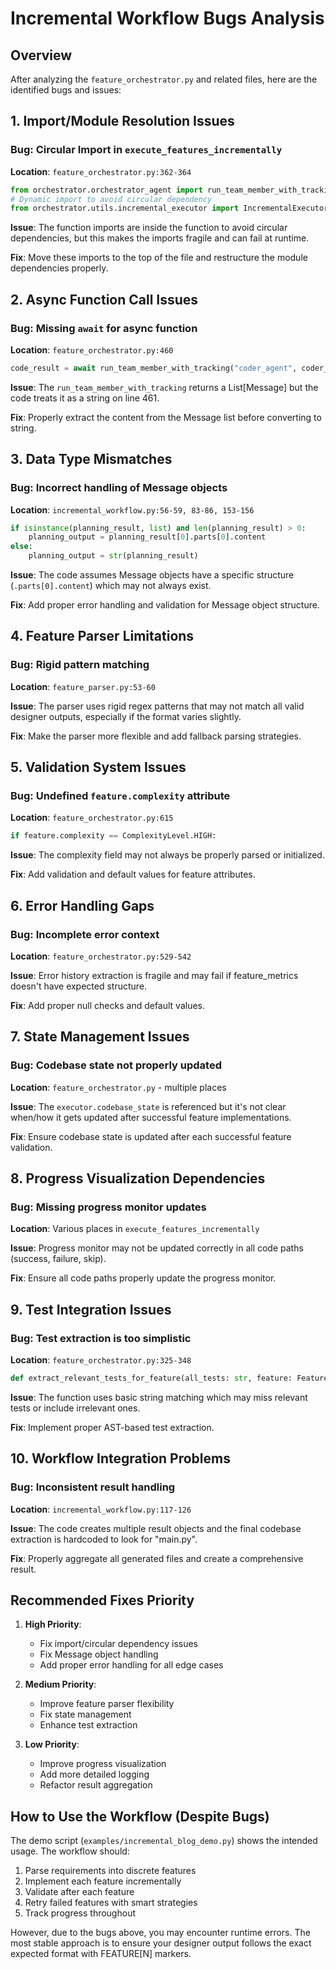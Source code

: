 # Incremental Workflow Bugs Analysis

## Overview
After analyzing the `feature_orchestrator.py` and related files, here are the identified bugs and issues:

## 1. Import/Module Resolution Issues

### Bug: Circular Import in `execute_features_incrementally`
**Location**: `feature_orchestrator.py:362-364`
```python
from orchestrator.orchestrator_agent import run_team_member_with_tracking
# Dynamic import to avoid circular dependency
from orchestrator.utils.incremental_executor import IncrementalExecutor
```

**Issue**: The function imports are inside the function to avoid circular dependencies, but this makes the imports fragile and can fail at runtime.

**Fix**: Move these imports to the top of the file and restructure the module dependencies properly.

## 2. Async Function Call Issues

### Bug: Missing `await` for async function
**Location**: `feature_orchestrator.py:460`
```python
code_result = await run_team_member_with_tracking("coder_agent", coder_input, "incremental_coding")
```

**Issue**: The `run_team_member_with_tracking` returns a List[Message] but the code treats it as a string on line 461.

**Fix**: Properly extract the content from the Message list before converting to string.

## 3. Data Type Mismatches

### Bug: Incorrect handling of Message objects
**Location**: `incremental_workflow.py:56-59, 83-86, 153-156`
```python
if isinstance(planning_result, list) and len(planning_result) > 0:
    planning_output = planning_result[0].parts[0].content
else:
    planning_output = str(planning_result)
```

**Issue**: The code assumes Message objects have a specific structure (`.parts[0].content`) which may not always exist.

**Fix**: Add proper error handling and validation for Message object structure.

## 4. Feature Parser Limitations

### Bug: Rigid pattern matching
**Location**: `feature_parser.py:53-60`

**Issue**: The parser uses rigid regex patterns that may not match all valid designer outputs, especially if the format varies slightly.

**Fix**: Make the parser more flexible and add fallback parsing strategies.

## 5. Validation System Issues

### Bug: Undefined `feature.complexity` attribute
**Location**: `feature_orchestrator.py:615`
```python
if feature.complexity == ComplexityLevel.HIGH:
```

**Issue**: The complexity field may not always be properly parsed or initialized.

**Fix**: Add validation and default values for feature attributes.

## 6. Error Handling Gaps

### Bug: Incomplete error context
**Location**: `feature_orchestrator.py:529-542`

**Issue**: Error history extraction is fragile and may fail if feature_metrics doesn't have expected structure.

**Fix**: Add proper null checks and default values.

## 7. State Management Issues

### Bug: Codebase state not properly updated
**Location**: `feature_orchestrator.py` - multiple places

**Issue**: The `executor.codebase_state` is referenced but it's not clear when/how it gets updated after successful feature implementations.

**Fix**: Ensure codebase state is updated after each successful feature validation.

## 8. Progress Visualization Dependencies

### Bug: Missing progress monitor updates
**Location**: Various places in `execute_features_incrementally`

**Issue**: Progress monitor may not be updated correctly in all code paths (success, failure, skip).

**Fix**: Ensure all code paths properly update the progress monitor.

## 9. Test Integration Issues

### Bug: Test extraction is too simplistic
**Location**: `feature_orchestrator.py:325-348`
```python
def extract_relevant_tests_for_feature(all_tests: str, feature: Feature) -> Optional[str]:
```

**Issue**: The function uses basic string matching which may miss relevant tests or include irrelevant ones.

**Fix**: Implement proper AST-based test extraction.

## 10. Workflow Integration Problems

### Bug: Inconsistent result handling
**Location**: `incremental_workflow.py:117-126`

**Issue**: The code creates multiple result objects and the final codebase extraction is hardcoded to look for "main.py".

**Fix**: Properly aggregate all generated files and create a comprehensive result.

## Recommended Fixes Priority

1. **High Priority**:
   - Fix import/circular dependency issues
   - Fix Message object handling
   - Add proper error handling for all edge cases

2. **Medium Priority**:
   - Improve feature parser flexibility
   - Fix state management
   - Enhance test extraction

3. **Low Priority**:
   - Improve progress visualization
   - Add more detailed logging
   - Refactor result aggregation

## How to Use the Workflow (Despite Bugs)

The demo script (`examples/incremental_blog_demo.py`) shows the intended usage. The workflow should:

1. Parse requirements into discrete features
2. Implement each feature incrementally
3. Validate after each feature
4. Retry failed features with smart strategies
5. Track progress throughout

However, due to the bugs above, you may encounter runtime errors. The most stable approach is to ensure your designer output follows the exact expected format with FEATURE[N] markers.